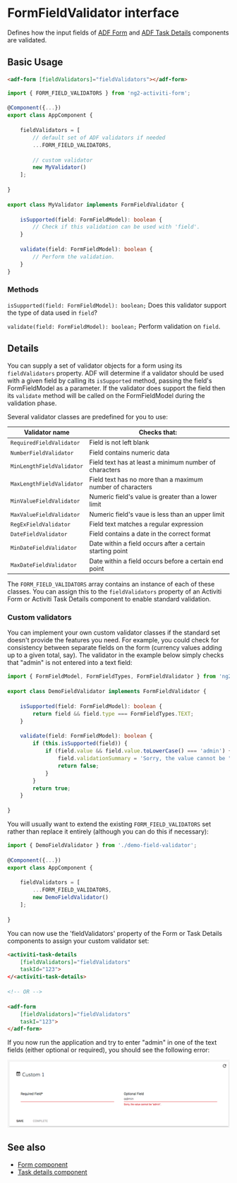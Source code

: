# FormFieldValidator interface

Defines how the input fields of [ADF Form](form.component.md) and
[ADF Task Details](task-details.component.md) components are validated.

## Basic Usage

```html
<adf-form [fieldValidators]="fieldValidators"></adf-form>
```

```ts
import { FORM_FIELD_VALIDATORS } from 'ng2-activiti-form';

@Component({...})
export class AppComponent {

    fieldValidators = [
        // default set of ADF validators if needed
        ...FORM_FIELD_VALIDATORS,

        // custom validator
        new MyValidator()
    ];

}

export class MyValidator implements FormFieldValidator {

    isSupported(field: FormFieldModel): boolean {
        // Check if this validation can be used with 'field'.
    }
    
    validate(field: FormFieldModel): boolean {
        // Perform the validation.
    }
}
```

### Methods

`isSupported(field: FormFieldModel): boolean;`
Does this validator support the type of data used in `field`?

`validate(field: FormFieldModel): boolean;`
Perform validation on `field`.

## Details

You can supply a set of validator objects for a form using its `fieldValidators` property.
ADF will determine if a validator should be used with a given field by calling its
`isSupported` method, passing the field's FormFieldModel as a parameter. If the validator
does support the field then its `validate` method will be called on the FormFieldModel
during the validation phase.

Several validator classes are predefined for you to use:

| Validator name | Checks that: |
| --- | --- |
| `RequiredFieldValidator` | Field is not left blank |
| `NumberFieldValidator` | Field contains numeric data |
| `MinLengthFieldValidator` | Field text has at least a minimum number of characters |
| `MaxLengthFieldValidator` | Field text has no more than a maximum number of characters |
| `MinValueFieldValidator` | Numeric field's value is greater than a lower limit |
| `MaxValueFieldValidator` | Numeric field's vaue is less than an upper limit |
| `RegExFieldValidator` | Field text matches a regular expression |
| `DateFieldValidator` | Field contains a date in the correct format |
| `MinDateFieldValidator` | Date within a field occurs after a certain starting point |
| `MaxDateFieldValidator` | Date within a field occurs before a certain end point |

The `FORM_FIELD_VALIDATORS` array contains an instance of each of these classes. You can assign this to the `fieldValidators` property of an Activiti Form or Activiti Task Details component to enable standard validation.

### Custom validators

You can implement your own custom validator classes if the standard set doesn't provide the
features you need. For example, you could check for consistency between separate fields on
the form (currency values adding up to a given total, say). The validator in the example
below simply checks that "admin" is not entered into a text field:

```ts
import { FormFieldModel, FormFieldTypes, FormFieldValidator } from 'ng2-activiti-form';

export class DemoFieldValidator implements FormFieldValidator {

    isSupported(field: FormFieldModel): boolean {
        return field && field.type === FormFieldTypes.TEXT;
    }

    validate(field: FormFieldModel): boolean {
        if (this.isSupported(field)) {
            if (field.value && field.value.toLowerCase() === 'admin') {
                field.validationSummary = 'Sorry, the value cannot be "admin".';
                return false;
            }
        }
        return true;
    }

}
```

You will usually want to extend the existing `FORM_FIELD_VALIDATORS` set rather than replace
it entirely (although you can do this if necessary):

```ts
import { DemoFieldValidator } from './demo-field-validator';

@Component({...})
export class AppComponent {

    fieldValidators = [
        ...FORM_FIELD_VALIDATORS,
        new DemoFieldValidator()
    ];

}
```

You can now use the 'fieldValidators' property of the Form or Task Details components to assign your
custom validator set:

```html
<activiti-task-details
    [fieldValidators]="fieldValidators"
    taskId="123">
</<activiti-task-details>

<!-- OR -->

<adf-form
    [fieldValidators]="fieldValidators"
    taskI="123">
</adf-form>
```

If you now run the application and try to enter "admin" in one of the text fields (either optional or required), you should see the following error:

![](docassets/images/demo-validator.png)

<!-- Don't edit the See also section. Edit seeAlsoGraph.json and run config/generateSeeAlso.js -->
<!-- seealso start -->
## See also

- [Form component](form.component.md)
- [Task details component](task-details.component.md)
<!-- seealso end -->